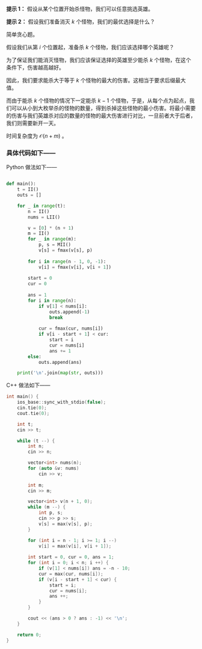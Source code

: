 **提示 1：** 假设从某个位置开始杀怪物，我们可以任意挑选英雄。

**提示 2：** 假设我们准备消灭 $k$ 个怪物，我们的最优选择是什么？

简单贪心题。

假设我们从第 $i$ 个位置起，准备杀 $k$ 个怪物，我们应该选择哪个英雄呢？

为了保证我们能消灭怪物，我们应该保证选择的英雄至少能杀 $k$ 个怪物，在这个条件下，伤害越高越好。

因此，我们要求能杀大于等于 $k$ 个怪物的最大的伤害。这相当于要求后缀最大值。

而由于能杀 $k$ 个怪物的情况下一定能杀 $k-1$ 个怪物，于是，从每个点为起点，我们可以从小到大枚举杀的怪物的数量，得到杀掉这些怪物的最小伤害。将最小需要的伤害与我们英雄杀对应的数量的怪物的最大伤害进行对比，一旦前者大于后者，我们则需要新开一天。

时间复杂度为 $\mathcal{O}(n+m)$ 。

### 具体代码如下——

Python 做法如下——

```Python []

def main():
    t = II()
    outs = []

    for _ in range(t):
        n = II()
        nums = LII()

        v = [0] * (n + 1)
        m = II()
        for _ in range(m):
            p, s = MII()
            v[s] = fmax(v[s], p)
        
        for i in range(n - 1, 0, -1):
            v[i] = fmax(v[i], v[i + 1])
        
        start = 0
        cur = 0
        
        ans = 1
        for i in range(n):
            if v[1] < nums[i]:
                outs.append(-1)
                break
            
            cur = fmax(cur, nums[i])
            if v[i - start + 1] < cur:
                start = i
                cur = nums[i]
                ans += 1
        else:
            outs.append(ans)

    print('\n'.join(map(str, outs)))
```

C++ 做法如下——

```cpp []
int main() {
    ios_base::sync_with_stdio(false);
    cin.tie(0);
    cout.tie(0);

    int t;
    cin >> t;

    while (t --) {
        int n;
        cin >> n;

        vector<int> nums(n);
        for (auto &v: nums)
            cin >> v;
        
        int m;
        cin >> m;

        vector<int> v(n + 1, 0);
        while (m --) {
            int p, s;
            cin >> p >> s;
            v[s] = max(v[s], p);
        }

        for (int i = n - 1; i >= 1; i --)
            v[i] = max(v[i], v[i + 1]);
        
        int start = 0, cur = 0, ans = 1;
        for (int i = 0; i < n; i ++) {
            if (v[1] < nums[i]) ans = -n - 10;
            cur = max(cur, nums[i]);
            if (v[i - start + 1] < cur) {
                start = i;
                cur = nums[i];
                ans ++;
            }
        }

        cout << (ans > 0 ? ans : -1) << '\n';
    }

    return 0;
}
```